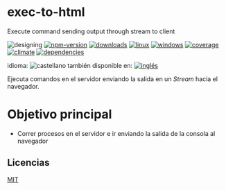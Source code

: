 <!-- multilang from README.md




NO MODIFIQUE ESTE ARCHIVO. FUE GENERADO AUTOMÁTICAMENTE POR multilang.js




-->
# exec-to-html
Execute command sending output through stream to client


<!-- cucardas -->
![designing](https://img.shields.io/badge/stability-desgining-red.svg)
[![npm-version](https://img.shields.io/npm/v/exec-to-html.svg)](https://npmjs.org/package/exec-to-html)
[![downloads](https://img.shields.io/npm/dm/exec-to-html.svg)](https://npmjs.org/package/exec-to-html)
[![linux](https://img.shields.io/travis/codenautas/exec-to-html/master.svg)](https://travis-ci.org/codenautas/exec-to-html)
[![windows](https://ci.appveyor.com/api/projects/status/github/codenautas/exec-to-html?svg=true)](https://ci.appveyor.com/project/codenautas/exec-to-html)
[![coverage](https://img.shields.io/coveralls/codenautas/exec-to-html/master.svg)](https://coveralls.io/r/codenautas/exec-to-html)
[![climate](https://img.shields.io/codeclimate/github/codenautas/exec-to-html.svg)](https://codeclimate.com/github/codenautas/exec-to-html)
[![dependencies](https://img.shields.io/david/codenautas/exec-to-html.svg)](https://david-dm.org/codenautas/exec-to-html)

<!--multilang buttons-->

idioma: ![castellano](https://raw.githubusercontent.com/codenautas/multilang/master/img/lang-es.png)
también disponible en:
[![inglés](https://raw.githubusercontent.com/codenautas/multilang/master/img/lang-en.png)](README.md)


Ejecuta comandos en el servidor enviando la salida en un *Stream* hacia el navegador.


# Objetivo principal
 
 * Correr procesos en el servidor e ir enviando la salida de la consola al navegador


## Licencias


[MIT](LICENSE)
